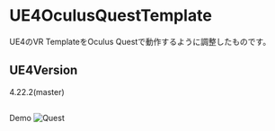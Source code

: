 # UE4OculusQuestTemplate
UE4のVR TemplateをOculus Questで動作するように調整したものです。

## UE4Version
4.22.2(master)

##
Demo
![Quest](https://user-images.githubusercontent.com/8968076/59157831-7ae12080-8aec-11e9-8fd5-ea1dfeb05066.gif)
